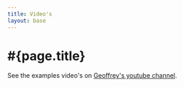 ```yaml
---
title: Video's
layout: base
---
```

# #{page.title}

See the examples video's on [Geoffrey's youtube channel](http://www.youtube.com/user/ge0ffrey2).
